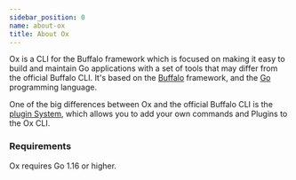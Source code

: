 ```yaml
---
sidebar_position: 0
name: about-ox
title: About Ox
---
```


Ox is a CLI for the Buffalo framework which is focused on making it easy to build and maintain Go applications with a set of  tools that may differ from the official Buffalo CLI. It's based on the [Buffalo](github.com/gobuffalo/buffalo) framework, and the [Go](https://golang.org/) programming language. 

One of the big differences between Ox and the official Buffalo CLI is the [plugin System](/docs/plugins), which allows you to add your own commands and Plugins to the Ox CLI.

### Requirements
Ox requires Go 1.16 or higher.
